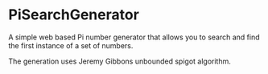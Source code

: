 # PiSearchGenerator
A simple web based Pi number generator that allows you to search and find the first instance of a set of numbers.

The generation uses Jeremy Gibbons unbounded spigot algorithm. 